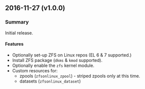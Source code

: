 ## 2016-11-27 (v1.0.0)
### Summary

Initial release.

#### Features

- Optionally set-up ZFS on Linux repos (EL 6 & 7 supported.)
- Install ZFS package (`dkms` & `kmod` supported).
- Optionally enable the `zfs` kernel module.
- Custom resources for:
  - zpools (`zfsonlinux_zpool`) - striped zpools only at this time.
  - datasets (`zfsonlinux_dataset`)
